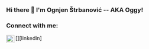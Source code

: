 ### Hi there 👋 I'm Ognjen Štrbanović -- AKA Oggy!

### Connect with me:

[<img align="left" alt="ognjen-strbanovic | LinkedIn" width="22px" src="https://cdn.jsdelivr.net/npm/simple-icons@v3/icons/linkedin.svg" />][linkedin]

<!--
**ognjenstrbanovic/ognjenstrbanovic** is a ✨ _special_ ✨ repository because its `README.md` (this file) appears on your GitHub profile.

Here are some ideas to get you started:

- 🔭 I’m currently working on ...
- 🌱 I’m currently learning ...
- 👯 I’m looking to collaborate on ...
- 🤔 I’m looking for help with ...
- 💬 Ask me about ...
- 📫 How to reach me: ...
- 😄 Pronouns: ...
- ⚡ Fun fact: ...
-->
